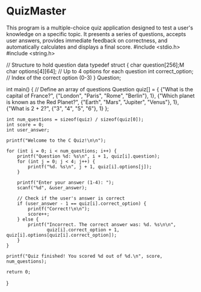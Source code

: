 # QuizMaster
This program is a multiple-choice quiz application designed to test a user's knowledge on a specific topic. It presents a series of questions, accepts user answers, provides immediate feedback on correctness, and automatically calculates and displays a final score.
#include <stdio.h>
#include <string.h>

// Structure to hold question data
typedef struct {
    char question[256];M
    char options[4][64]; // Up to 4 options for each question
    int correct_option;  // Index of the correct option (0-3)
} Question;

int main() {
    // Define an array of questions
    Question quiz[] = {
        {"What is the capital of France?", {"London", "Paris", "Rome", "Berlin"}, 1},
        {"Which planet is known as the Red Planet?", {"Earth", "Mars", "Jupiter", "Venus"}, 1},
        {"What is 2 + 2?", {"3", "4", "5", "6"}, 1}
    };

    int num_questions = sizeof(quiz) / sizeof(quiz[0]);
    int score = 0;
    int user_answer;

    printf("Welcome to the C Quiz!\n\n");

    for (int i = 0; i < num_questions; i++) {
        printf("Question %d: %s\n", i + 1, quiz[i].question);
        for (int j = 0; j < 4; j++) {
            printf("%d. %s\n", j + 1, quiz[i].options[j]);
        }

        printf("Enter your answer (1-4): ");
        scanf("%d", &user_answer);

        // Check if the user's answer is correct
        if (user_answer - 1 == quiz[i].correct_option) {
            printf("Correct!\n\n");
            score++;
        } else {
            printf("Incorrect. The correct answer was: %d. %s\n\n", 
                   quiz[i].correct_option + 1, quiz[i].options[quiz[i].correct_option]);
        }
    }

    printf("Quiz finished! You scored %d out of %d.\n", score, num_questions);

    return 0;
}
